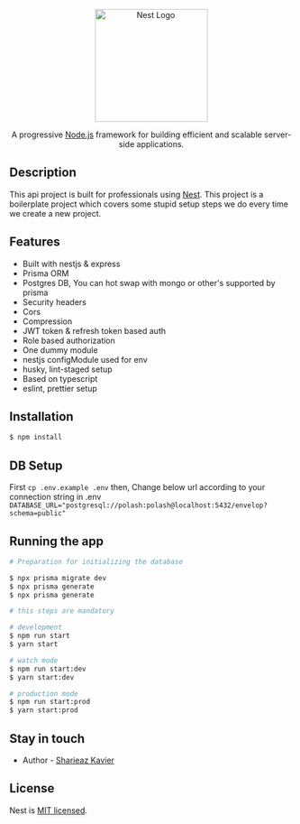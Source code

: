 <p align="center">
  <a href="http://nestjs.com/" target="blank"><img src="https://nestjs.com/img/logo-small.svg" width="200" alt="Nest Logo" /></a>
</p>

[circleci-image]: https://img.shields.io/circleci/build/github/nestjs/nest/master?token=abc123def456
[circleci-url]: https://circleci.com/gh/nestjs/nest

  <p align="center">A progressive <a href="http://nodejs.org" target="_blank">Node.js</a> framework for building efficient and scalable server-side applications.</p>
    <p align="center">

## Description

This api project is built for professionals using [Nest](https://github.com/nestjs/nest). This project is a boilerplate project which covers some stupid setup steps we do every time we create a new project.

## Features

- Built with nestjs & express
- Prisma ORM
- Postgres DB, You can hot swap with mongo or other's supported by prisma
- Security headers
- Cors
- Compression
- JWT token & refresh token based auth
- Role based authorization
- One dummy module
- nestjs configModule used for env
- husky, lint-staged setup
- Based on typescript
- eslint, prettier setup

## Installation

```bash
$ npm install
```

## DB Setup

First `cp .env.example .env` then,
Change below url according to your connection string in .env
`DATABASE_URL="postgresql://polash:polash@localhost:5432/envelop?schema=public"`

## Running the app

```bash
# Preparation for initializing the database

$ npx prisma migrate dev
$ npx prisma generate
$ npx prisma generate

# this steps are mandatory
```

```bash
# development
$ npm run start
$ yarn start

# watch mode
$ npm run start:dev
$ yarn start:dev

# production mode
$ npm run start:prod
$ yarn start:prod
```

## Stay in touch

- Author - [Sharieaz Kavier](https://github.com/sshahriazz)
  <!-- - Website - [https://nestjs.com](https://nestjs.com/) -->
  <!-- - Twitter - [@nestframework](https://twitter.com/nestframework) -->

## License

Nest is [MIT licensed](LICENSE).
